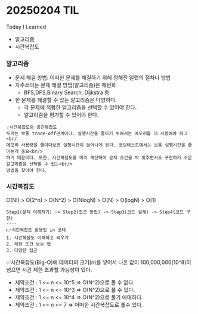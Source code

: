 # 20250204 TIL
Today I Learned

* 알고리즘
* 시간복잡도


### 알고리즘
* 문제 해결 방법: 어떠한 문제를 해결하기 위해 정해진 일련의 절차나 방법
* 자주쓰이는 문제 해결 방법(알고리즘)은 패턴화
  * BFS,DFS,Binary Search, Dijkstra 등
* 한 문제를 해결할 수 있는 알고리즘은 다양하다.
  * 각 문제에 적합한 알고리즘을 선택할 수 있어야 한다.
  * 알고리즘을 평가할 수 있어야 한다.
````text
💡시간복잡도와 공간복잡도
두개는 보통 trade-off관계이다. 실행시간을 줄이기 위해서는 메모리를 더 사용해야 하고<br/
메모리 사용량을 줄이다보면 실행시간이 늘어나게 된다. 코딩테스트에서는 보통 실행시간을 줄이는게 중요<br/>
하기 때문이다. 또한, 시간복잡도를 미리 계산하여 문제 조건을 딱 맞추면서도 구현하기 쉬운 알고리즘을 선택할 수 있는<br/>
방법을 찾아야 한다.
````

### 시간복잡도
O(N!) > O(2^n) > O(N^2) > O(NlogN) > O(N) > O(logN) > O(1)

````text
Step1(문제 이해하기) -> Step2(접근 방법) -> Step3(코드 설계) -> Step4(코드 구현)
----
👉시간복잡도 활용법 in 코테
1. 시간복잡도 이해하고 외우기
2. 제한 조건 보는 법
3. 다양한 접근
````

✅시간복잡도(Big-O)에 데이터의 크기(n)를 넣어서 나온 값이 100,000,000(10^8)이 넘으면 시간 제한 초과할 가능성이 있다.
* 제약조건 : 1 <= n <= 10^5 => O(N^2)으로 풀 수 없다.
* 제약조건 : 1 <= n <= 10^3 => O(N^2)으로 풀 수 있다.
* 제약조건 : 1 <= n <= 10^4 => O(N^2)으로 풀기 애매하다.
* 제약조건 : 1 <= n <= 7 => 어떠한 시간복잡도로 풀수 있다.


